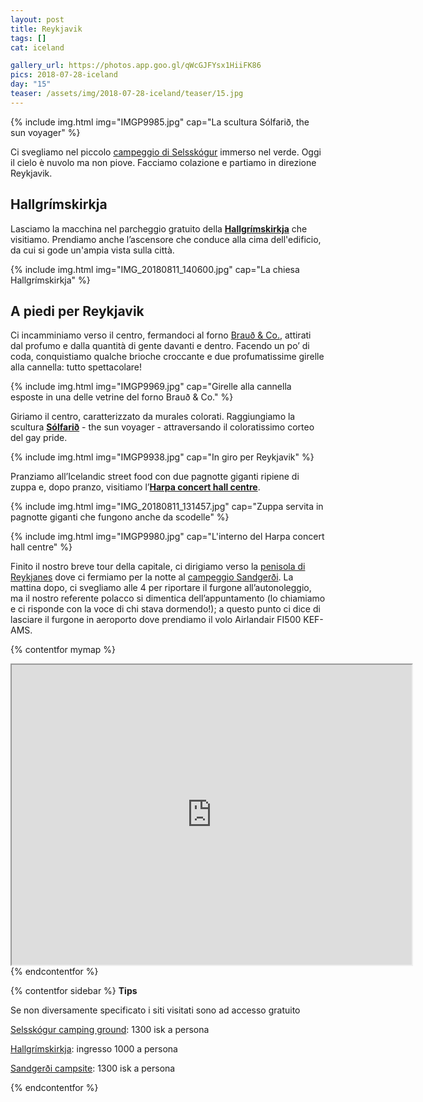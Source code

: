 ```yaml
---
layout: post
title: Reykjavik
tags: []
cat: iceland

gallery_url: https://photos.app.goo.gl/qWcGJFYsx1HiiFK86
pics: 2018-07-28-iceland
day: "15"
teaser: /assets/img/2018-07-28-iceland/teaser/15.jpg
---
```


{% include img.html img="IMGP9985.jpg" cap="La scultura Sólfarið, the sun voyager" %}

Ci svegliamo nel piccolo [campeggio di Selsskógur](https://www.west.is/en/service/selsskogur-skorradalur-camping-ground) immerso nel verde. Oggi il cielo è nuvolo ma non piove. Facciamo colazione e partiamo in direzione Reykjavik.
## Hallgrímskirkja

Lasciamo la macchina nel parcheggio gratuito della [**Hallgrímskirkja**](https://www.hallgrimskirkja.is/en) che visitiamo. Prendiamo anche l’ascensore che conduce alla cima dell'edificio, da cui si gode un'ampia vista sulla città.

{% include img.html img="IMG_20180811_140600.jpg" cap="La chiesa Hallgrímskirkja" %}

## A piedi per Reykjavik

Ci incamminiamo verso il centro, fermandoci al forno [Brauð & Co.](https://www.braudogco.is/en-gb), attirati dal profumo e dalla quantità di gente davanti e dentro. Facendo un po’ di coda, conquistiamo qualche brioche croccante e due profumatissime girelle alla cannella: tutto spettacolare!

{% include img.html img="IMGP9969.jpg" cap="Girelle alla cannella esposte in una delle vetrine del forno Brauð & Co." %}

Giriamo il centro, caratterizzato da murales colorati. Raggiungiamo la scultura [**Sólfarið**](https://icelandthebeautiful.com/solfarid-the-sun-voyager-reykjavik-iceland/) - the sun voyager - attraversando il coloratissimo corteo del gay pride.

{% include img.html img="IMGP9938.jpg" cap="In giro per Reykjavik" %}

Pranziamo all’Icelandic street food con due pagnotte giganti ripiene di zuppa e, dopo pranzo, visitiamo l’[**Harpa concert hall centre**](https://www.harpa.is/en/whats-on). 

{% include img.html img="IMG_20180811_131457.jpg" cap="Zuppa servita in pagnotte giganti che fungono anche da scodelle" %}

{% include img.html img="IMGP9980.jpg" cap="L'interno del Harpa concert hall centre" %}

Finito il nostro breve tour della capitale, ci dirigiamo verso la [penisola di Reykjanes](https://www.van42.com/2018/07/28/iceland_01-reykjanes.html) dove ci fermiamo per la notte al [campeggio Sandgerði](https://airportcamping.is/). La mattina dopo, ci svegliamo alle 4 per riportare il furgone all’autonoleggio, ma il nostro referente polacco si dimentica dell’appuntamento (lo chiamiamo e ci risponde con la voce di chi stava dormendo!); a questo punto ci dice di lasciare il furgone in aeroporto dove prendiamo il volo Airlandair FI500 KEF-AMS.

{% contentfor mymap %}
<iframe src="https://www.google.com/maps/d/embed?mid=1HVSVJ67d_tGr-AmvMSlQCFAhV7gCSlEb&ehbc=2E312F" width="640" height="480"></iframe>
{% endcontentfor %}

{% contentfor sidebar %}
**Tips**  

Se non diversamente specificato i siti visitati sono ad accesso gratuito

[Selsskógur camping ground](https://www.west.is/en/service/selsskogur-skorradalur-camping-ground): 1300 isk a persona

[Hallgrímskirkja](https://www.hallgrimskirkja.is/en): ingresso 1000 a persona

[Sandgerði campsite](https://airportcamping.is/): 1300 isk a persona

{% endcontentfor %}